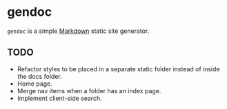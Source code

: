 # gendoc

`gendoc` is a simple [Markdown](markdown.md) static site generator.

## TODO

- Refactor styles to be placed in a separate static folder instead of inside the docs folder.
- Home page.
- Merge nav items when a folder has an index page.
- Implement client-side search.